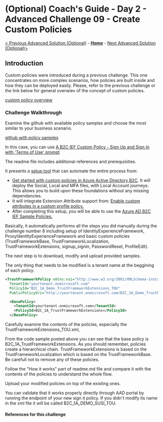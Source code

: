 # (Optional) Coach's Guide - Day 2 - Advanced Challenge 09 - Create Custom Policies

 [< Previous Advanced Solution (Optional)](./Solution_D2_08.md) - **[Home](./README.md)** - [Next Advanced Solution (Optional)>](./Solution_D2_10.md)

  ## Introduction

Custom policies were introduced during a previous challenge. 
This one concentrates on more complex scenarios, how policies are built inside and how they can be deployed easily.
Please, refer to the previous challenge or the link below for general overwiev of the concept of custom policies.

[custom policy overview](https://learn.microsoft.com/en-us/azure/active-directory-b2c/custom-policy-overview)

### Challenge Walkthrough

Examine the github with available policy samples and choose the most similar to your business scenario.

[github with policy samples](https://github.com/azure-ad-b2c/samples)

In this case, you can use [A B2C IEF Custom Policy - Sign Up and Sign In with 'Terms of Use' prompt](https://github.com/azure-ad-b2c/samples/tree/master/policies/sign-in-sign-up-versioned-tou)

The readme file includes additional references and prerequisities.

It presents a [setup tool](https://b2ciefsetupapp.azurewebsites.net/) that can automate the entire process from: 
- [Get started with custom policies in Azure Active Directory B2C](https://learn.microsoft.com/en-us/azure/active-directory-b2c/tutorial-create-user-flows?pivots=b2c-custom-policy). It will deploy the Social, Local and MFA files, with Local Account journeys. This allows you to build upon these foundations without any missing dependancies.
- It will integrate Extension Attribute support from: [Enable custom attributes in a custom profile policy.](https://learn.microsoft.com/en-us/azure/active-directory-b2c/user-flow-custom-attributes?pivots=b2c-custom-policy#create-a-new-application-to-store-the-extension-properties)
- After completing this setup, you will be able to use the [Azure AD B2C IEF Sample Policies.](https://github.com/azure-ad-b2c/samples)

Basically, it automatically performs all the steps you did manually during the challenge number 8 including setup of IdentityExperienceFramework, ProxyIdentityExperienceFramework and basic custom policies (TrustFrameworkBase, TrustFrameworkLocalization, TrustFrameworkExtensions, signup_signin, PasswordReset, ProfileEdit). 

The next step is to download, modify and upload provided samples. 

The only thing that needs to be modified is a tenant name at the beggining of each policy.

```xml
<TrustFrameworkPolicy xmlns:xsi="http://www.w3.org/2001/XMLSchema-instance" xmlns:xsd="http://www.w3.org/2001/XMLSchema" xmlns="http://schemas.microsoft.com/online/cpim/schemas/2013/06" PolicySchemaVersion="0.3.0.0" 
  TenantId="yourtenant.onmicrosoft.com" 
  PolicyId="B2C_1A_Demo_TrustFrameworkExtensions_TOU" 
  PublicPolicyUri="http://yourtenant.onmicrosoft.com/B2C_1A_Demo_TrustFrameworkExtensions_TOU">

  <BasePolicy>
    <TenantId>yourtenant.onmicrosoft.com</TenantId>
    <PolicyId>B2C_1A_TrustFrameworkExtensions</PolicyId>
  </BasePolicy>
 ```
 
 Carefully examine the contents of the policies, especially the TrustFrameworkExtensions_TOU.xml,
 
 From the code sample posted above you can see that the base policy is B2C_1A_TrustFrameworkExtensions. As you should remember, policies create a hierarchical chain. TrustFrameworkExtensions is based on the TrustFrameworkLocalization which is based on the TrustFrameworkBase. Be carefull not to remove any of these policies. 
 
 Follow the "How it works" part of readme.md file and compare it with the contents of the policies to understand the whole flow. 
 
 Upload your modified policies on top of the existing ones.
 
 You can validate that it works properly directly through AAD portal by running the endpoint of your new sign it policy. If you didn't modify its name in the xml file it will be called B2C_1A_DEMO_SUSI_TOU. 
 
 

#### References for this challenge

